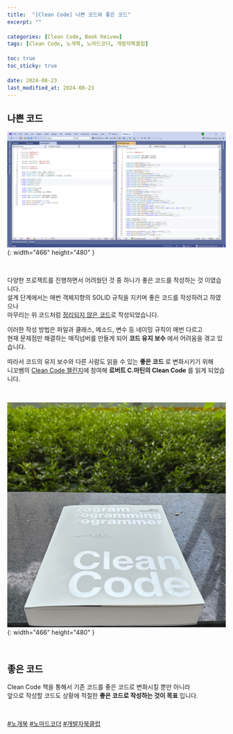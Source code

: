 ```yaml
---
title:  "[Clean Code] 나쁜 코드와 좋은 코드"
excerpt: ""

categories: [Clean Code, Book Reivew]
tags: [Clean Code, 노개북, 노마드코더, 개발자북클럽]

toc: true
toc_sticky: true

date: 2024-08-23
last_modified_at: 2024-08-23
---
```


## 나쁜 코드

![리팩토링 전 코드](/assets/img/CleanCode/리팩토링%20이전%20PHPServer.png){: width="466" height="480" }  

<br/>

다양한 프로젝트를 진행하면서 어려웠던 것 중 하나가 좋은 코드를 작성하는 것 이였습니다.  
설계 단계에서는 매번 객체지향의 SOLID 규칙을 지키며 좋은 코드를 작성하려고 하였으나  
마무리는 위 코드처럼 [정리되지 않은 코드](https://github.com/Mgcllee/PokeHunter_LoginServer/blob/main/IOCPServer/netModule.cpp)로 작성되었습니다.  

이러한 작성 방법은 파일과 클래스, 메소드, 변수 등 네이밍 규칙이 매번 다르고  
현재 문제점만 해결하는 매직넘버를 만들게 되어 **코드 유지 보수** 에서 어려움을 겪고 있습니다.  

따라서 코드의 유지 보수와 다른 사람도 읽을 수 있는 **좋은 코드** 로 변화시키기 위해  
니꼬쌤의 [Clean Code 챌린지](https://nomadcoders.co/c/clean-code/lobby)에 참여해 **로버트 C.마틴의 Clean Code** 를 읽게 되었습니다.  

<br/>

![Book_Photo](/assets/img/CleanCode/first_image.jpg){: width="466" height="480" }  

<br/>

## 좋은 코드

Clean Code 책을 통해서 기존 코드를 좋은 코드로 변화시킬 뿐만 아니라  
앞으로 작성할 코드도 상황에 적절한 **좋은 코드로 작성하는 것이 목표** 입니다.  

<br/>

[#노개북](https://nomadcoders.co/c/clean-code/lobby) [#노마드코더](https://nomadcoders.co/) [#개발자북클럽](https://nomadcoders.co/c/clean-code/lobby)